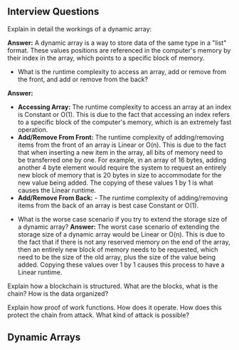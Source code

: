 ## Interview Questions

Explain in detail the workings of a dynamic array:

**Answer:** A dynamic array is a way to store data of the same type in a "list" format. These values positions are referenced in the computer's memory by their index in the array, which points to a specific block of memory.

* What is the runtime complexity to access an array, add or remove from the front, and add or remove from the back?

**Answer:** 
- **Accessing Array:** The runtime complexity to access an array at an index is Constant or O(1). This is due to the fact that accessing an index refers to a specific block of the computer's memory, which is an extremely fast operation. 
- **Add/Remove From Front:** The runtime complexity of adding/removing items from the front of an array is Linear or O(n). This is due to the fact that when inserting a new item in the array, all bits of memory need to be transferred one by one. For example, in an array of 16 bytes, adding another 4 byte element would require the system to request an entirely new block of memory that is 20 bytes in size to accommodate for the new value being added. The copying of these values 1 by 1 is what causes the Linear runtime. 
- **Add/Remove From Back:** - The runtime complexity of adding/removing items from the back of an array is best case Constant or O(1). 

* What is the worse case scenario if you try to extend the storage size of a dynamic array?
**Answer:** The worst case scenario of extending the storage size of a dynamic array would be Linear or O(n). This is due to the fact that if there is not any reserved memory on the end of the array, then an entirely new block of memory needs to be requested, which need to be the size of the old array, plus the size of the value being added. Copying these values over 1 by 1 causes this process to have a Linear runtime. 

Explain how a blockchain is structured. What are the blocks, what is the chain? How is the data organized?
 
Explain how proof of work functions. How does it operate. How does this protect the chain from attack. What kind of attack is possible?

## Dynamic Arrays
